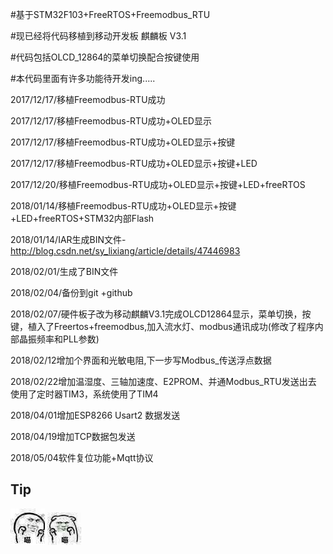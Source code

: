 #基于STM32F103+FreeRTOS+Freemodbus_RTU

#现已经将代码移植到移动开发板 麒麟板 V3.1

#代码包括OLCD_12864的菜单切换配合按键使用

#本代码里面有许多功能待开发ing.....

2017/12/17/移植Freemodbus-RTU成功

2017/12/17/移植Freemodbus-RTU成功+OLED显示

2017/12/17/移植Freemodbus-RTU成功+OLED显示+按键

2017/12/17/移植Freemodbus-RTU成功+OLED显示+按键+LED

2017/12/20/移植Freemodbus-RTU成功+OLED显示+按键+LED+freeRTOS

2018/01/14/移植Freemodbus-RTU成功+OLED显示+按键+LED+freeRTOS+STM32内部Flash

2018/01/14/IAR生成BIN文件-http://blog.csdn.net/sy_lixiang/article/details/47446983

2018/02/01/生成了BIN文件

2018/02/04/备份到git +github

2018/02/07/硬件板子改为移动麒麟V3.1完成OLCD12864显示，菜单切换，按键，植入了Freertos+freemodbus,加入流水灯、modbus通讯成功(修改了程序内部晶振频率和PLL参数)

2018/02/12增加个界面和光敏电阻,下一步写Modbus_传送浮点数据

2018/02/22增加温湿度、三轴加速度、E2PROM、并通Modbus_RTU发送出去 使用了定时器TIM3，系统使用了TIM4

2018/04/01增加ESP8266 Usart2 数据发送

2018/04/19增加TCP数据包发送

2018/05/04软件复位功能+Mqtt协议
## Tip

![Alt text](https://github.com/95Jack/FreeRTOS_FreeModbus-in-OneNET/raw/master/Unicorn-V1.0/my%20image/01.jpg)
![Alt text](https://github.com/95Jack/FreeRTOS_FreeModbus-in-OneNET/raw/master/Unicorn-V1.0/my%20image/02.jpg)
